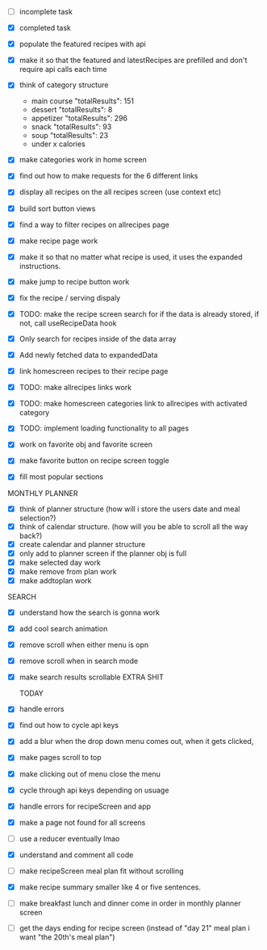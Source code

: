 - [ ] incomplete task
- [x] completed task

- [x] populate the featured recipes with api
- [x] make it so that the featured and latestRecipes are prefilled and don't require api calls each time
- [x] think of category structure
  - main course "totalResults": 151
  - dessert "totalResults": 8
  - appetizer "totalResults": 296
  - snack "totalResults": 93
  - soup "totalResults": 23
  - under x calories
- [x] make categories work in home screen
- [x] find out how to make requests for the 6 different links
- [x] display all recipes on the all recipes screen (use context etc)
- [x] build sort button views
- [x] find a way to filter recipes on allrecipes page
- [x] make recipe page work
- [x] make it so that no matter what recipe is used, it uses the expanded instructions.
- [x] make jump to recipe button work
- [x] fix the recipe / serving dispaly
- [x] TODO: make the recipe screen search for if the data is already stored, if not, call useRecipeData hook
- [x] Only search for recipes inside of the data array
- [x] Add newly fetched data to expandedData
- [x] link homescreen recipes to their recipe page
- [x] TODO: make allrecipes links work
- [x] TODO: make homescreen categories link to allrecipes with activated category
- [x] TODO: implement loading functionality to all pages
- [x] work on favorite obj and favorite screen
- [x] make favorite button on recipe screen toggle
- [x] fill most popular sections

MONTHLY PLANNER

- [x] think of planner structure (how will i store the users date and meal selection?)
- [x] think of calendar structure. (how will you be able to scroll all the way back?)
- [x] create calendar and planner structure
- [x] only add to planner screen if the planner obj is full
- [x] make selected day work
- [x] make remove from plan work
- [x] make addtoplan work

SEARCH

- [x] understand how the search is gonna work
- [x] add cool search animation
- [x] remove scroll when either menu is opn
- [x] remove scroll when in search mode
- [x] make search results scrollable
      EXTRA SHIT

  TODAY

- [x] handle errors
- [x] find out how to cycle api keys
- [x] add a blur when the drop down menu comes out, when it gets clicked,
- [x] make pages scroll to top
- [x] make clicking out of menu close the menu
- [x] cycle through api keys depending on usuage
- [x] handle errors for recipeScreen and app

- [x] make a page not found for all screens
- [ ] use a reducer eventually lmao
- [x] understand and comment all code

- [ ] make recipeScreen meal plan fit without scrolling
- [x] make recipe summary smaller like 4 or five sentences.

- [ ] make breakfast lunch and dinner come in order in monthly planner screen
- [ ] get the days ending for recipe screen (instead of "day 21" meal plan i want "the 20th's meal plan")
